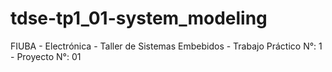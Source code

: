 # tdse-tp1_01-system_modeling
FIUBA - Electrónica - Taller de Sistemas Embebidos - Trabajo Práctico N°: 1 - Proyecto N°: 01
